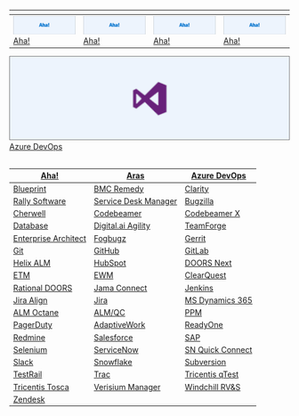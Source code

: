 <table data-view="cards">
  <thead>
    <tr>
      <th></th>
      <th></th>
      <th></th>
      <th></th>
    </tr>
  </thead>
  <tbody>
    <tr>
      <td>
        <a href="aha.md" class="tile" title="Aha!">
        <img src="../assets/connector/aha.png" alt="Aha!">
        <div class="tile-title">Aha!</div>
        </a>
      </td>
      <td>
        <a href="aha.md" class="tile" title="Aha!">
        <img src="../assets/connector/aha.png" alt="Aha!">
        <div class="tile-title">Aha!</div>
        </a>
      </td>
            <td>
        <a href="aha.md" class="tile" title="Aha!">
        <img src="../assets/connector/aha.png" alt="Aha!">
        <div class="tile-title">Aha!</div>
        </a>
      </td>
            <td>
        <a href="aha.md" class="tile" title="Aha!">
        <img src="../assets/connector/aha.png" alt="Aha!">
        <div class="tile-title">Aha!</div>
        </a>
      </td>
    </tr>
  </tbody>
</table>



<div class="tile-container">

  

  <a href="azure-devops.md" class="tile" title="Azure DevOps">
    <img src="../assets/connector/azure.png" alt="Azure DevOps">
    <div class="tile-title">Azure DevOps</div>
  </a>

  <!-- Add more tiles below -->

</div>

<br>


| [Aha!](aha.md) | [Aras](aras.md) | [Azure DevOps](azure-devops.md)                                     |
|----------------|----------------|---------------------------------------------------------------------|
| [Blueprint](blueprint.md) | [BMC Remedy](remedy.md) | [Clarity](ca_ppm.md)                                                |
| [Rally Software](rally.md) | [Service Desk Manager](ca_service_desk_manager.md) | [Bugzilla](bugzilla.md)                                             |
| [Cherwell](cherwell.md) | [Codebeamer](codebeamer.md) | [Codebeamer X](codebeamerx.md)                                      |
| [Database](database_integration.md) | [Digital.ai Agility](digital.ai_agility.md) | [TeamForge](teamforge.md)                                           |
| [Enterprise Architect](enterprise_architect.md) | [Fogbugz](fogbugz.md) | [Gerrit](gerrit.md)                                                 |
| [Git](git.md) | [GitHub](github.md) | [GitLab](gitlab.md)                                                 |
| [Helix ALM](helix_alm.md) | [HubSpot](hubspot.md) | [DOORS Next](ibm_engineering_requirements_management_doors_next.md) |
| [ETM](etm.md) | [EWM](ibm_ewm.md) | [ClearQuest](ibm_rational_clearquest.md)                            |
| [Rational DOORS](ibm_rational_doors.md) | [Jama Connect](jama.md) | [Jenkins](jenkins.md)                                               |
| [Jira Align](jira_align.md) | [Jira](jira.md) | [MS Dynamics 365](ms_dynamics_365.md)                               |
| [ALM Octane](alm_octane.md) | [ALM/QC](micro_focus_alm_qc.md) | [PPM](caliber_rm.md)                                                |
| [PagerDuty](pagerduty.md) | [AdaptiveWork](planview_adaptivework.md) | [ReadyOne](readyone.md)                                             |
| [Redmine](redmine.md) | [Salesforce](salesforce.md) | [SAP](sap.md)                                                       |
| [Selenium](selenium.md) | [ServiceNow](servicenow.md) | [SN Quick Connect](servicenow_quick_connect.md)                     |
| [Slack](slack.md) | [Snowflake](snowflake.md) | [Subversion](subversion.md)                                         |
| [TestRail](testrail.md) | [Trac](trac.md) | [Tricentis qTest](tricentis_qtest.md)                               |
| [Tricentis Tosca](tricentis_tosca.md) | [Verisium Manager](verisium_manager.md) | [Windchill RV&S](windchill_rvs.md)                                  |
| [Zendesk](zendesk.md) | |                                                                     |
